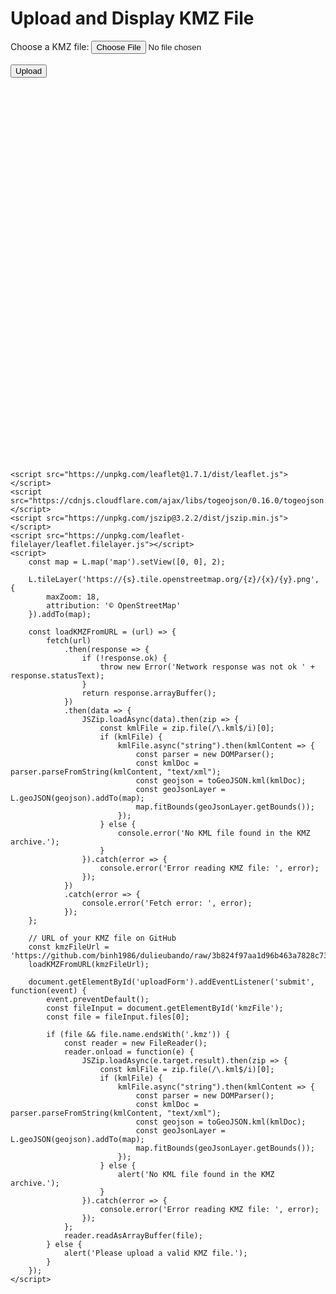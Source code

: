 <!DOCTYPE html>
<html lang="en">
<head>
    <meta charset="UTF-8">
    <meta name="viewport" content="width=device-width, initial-scale=1.0">
    <title>Upload and Display KMZ File</title>
    <link rel="stylesheet" href="https://unpkg.com/leaflet@1.7.1/dist/leaflet.css" />
    <style>
        #map {
            height: 600px;
            width: 100%;
        }
    </style>
</head>
<body>
    <h1>Upload and Display KMZ File</h1>
    <form id="uploadForm">
        <label for="kmzFile">Choose a KMZ file:</label>
        <input type="file" id="kmzFile" name="kmzFile" accept=".kmz">
        <br><br>
        <input type="submit" value="Upload">
    </form>
    <div id="map"></div>

    <script src="https://unpkg.com/leaflet@1.7.1/dist/leaflet.js"></script>
    <script src="https://cdnjs.cloudflare.com/ajax/libs/togeojson/0.16.0/togeojson.min.js"></script>
    <script src="https://unpkg.com/jszip@3.2.2/dist/jszip.min.js"></script>
    <script src="https://unpkg.com/leaflet-filelayer/leaflet.filelayer.js"></script>
    <script>
        const map = L.map('map').setView([0, 0], 2);

        L.tileLayer('https://{s}.tile.openstreetmap.org/{z}/{x}/{y}.png', {
            maxZoom: 18,
            attribution: '© OpenStreetMap'
        }).addTo(map);

        const loadKMZFromURL = (url) => {
            fetch(url)
                .then(response => {
                    if (!response.ok) {
                        throw new Error('Network response was not ok ' + response.statusText);
                    }
                    return response.arrayBuffer();
                })
                .then(data => {
                    JSZip.loadAsync(data).then(zip => {
                        const kmlFile = zip.file(/\.kml$/i)[0];
                        if (kmlFile) {
                            kmlFile.async("string").then(kmlContent => {
                                const parser = new DOMParser();
                                const kmlDoc = parser.parseFromString(kmlContent, "text/xml");
                                const geojson = toGeoJSON.kml(kmlDoc);
                                const geoJsonLayer = L.geoJSON(geojson).addTo(map);
                                map.fitBounds(geoJsonLayer.getBounds());
                            });
                        } else {
                            console.error('No KML file found in the KMZ archive.');
                        }
                    }).catch(error => {
                        console.error('Error reading KMZ file: ', error);
                    });
                })
                .catch(error => {
                    console.error('Fetch error: ', error);
                });
        };

        // URL of your KMZ file on GitHub
        const kmzFileUrl = 'https://github.com/binh1986/dulieubando/raw/3b824f97aa1d96b463a7828c73d51ac533817d98/parcel_sel.kmz';
        loadKMZFromURL(kmzFileUrl);

        document.getElementById('uploadForm').addEventListener('submit', function(event) {
            event.preventDefault();
            const fileInput = document.getElementById('kmzFile');
            const file = fileInput.files[0];
            
            if (file && file.name.endsWith('.kmz')) {
                const reader = new FileReader();
                reader.onload = function(e) {
                    JSZip.loadAsync(e.target.result).then(zip => {
                        const kmlFile = zip.file(/\.kml$/i)[0];
                        if (kmlFile) {
                            kmlFile.async("string").then(kmlContent => {
                                const parser = new DOMParser();
                                const kmlDoc = parser.parseFromString(kmlContent, "text/xml");
                                const geojson = toGeoJSON.kml(kmlDoc);
                                const geoJsonLayer = L.geoJSON(geojson).addTo(map);
                                map.fitBounds(geoJsonLayer.getBounds());
                            });
                        } else {
                            alert('No KML file found in the KMZ archive.');
                        }
                    }).catch(error => {
                        console.error('Error reading KMZ file: ', error);
                    });
                };
                reader.readAsArrayBuffer(file);
            } else {
                alert('Please upload a valid KMZ file.');
            }
        });
    </script>
</body>
</html>
